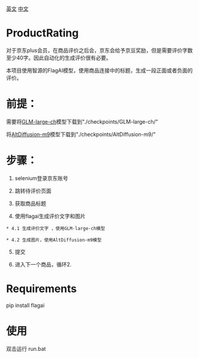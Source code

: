 <a href="https://github.com/dizzyeyes/ProductRating">英文</a> <a href="https://github.com/dizzyeyes/ProductRating/blob/main/Readme_cn.md">中文</a> 

# ProductRating

对于京东plus会员，在商品评价之后会，京东会给予京豆奖励，但是需要评价字数至少40字。因此自动化的生成评价很有必要。

本项目使用智源的FlagAI模型，使用商品连接中的标题，生成一段正面或者负面的评价。

# 前提：

需要将<a href="https://model.baai.ac.cn/model-detail/100003">GLM-large-ch</a>模型下载到"./checkpoints/GLM-large-ch/"

将<a href="https://model.baai.ac.cn/model-detail/100078">AltDiffusion-m9</a>模型下载到"./checkpoints/AltDiffusion-m9/"

# 步骤：

  1. selenium登录京东账号 

  2. 跳转待评价页面 

  3. 获取商品标题 

  4. 使用flagai生成评价文字和图片 
  
    * 4.1 生成评价文字 ，使用GLM-large-ch模型
    
    * 4.2 生成图片，使用AltDiffusion-m9模型
    
  5. 提交 

  6. 进入下一个商品，循环2.


# Requirements 

pip install flagai

# 使用
双击运行 run.bat
